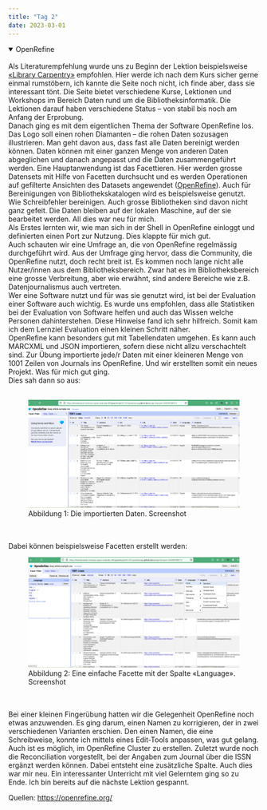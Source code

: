```yaml
---
title: "Tag 2"
date: 2023-03-01
---
```

<details open>
<summary>OpenRefine</summary>
<br>
Als Literaturempfehlung wurde uns zu Beginn der Lektion beispielsweise <a href="https://librarycarpentry.org/lessons/">«Library Carpentry»</a> empfohlen. Hier werde ich nach dem Kurs sicher gerne einmal rumstöbern, ich kannte die Seite noch nicht, ich finde aber, dass sie interessant tönt. Die Seite bietet verschiedene Kurse, Lektionen und Workshops im Bereich Daten rund um die Bibliotheksinformatik. Die Lektionen darauf haben verschiedene Status – von stabil bis noch am Anfang der Erprobung.<br>
Danach ging es mit dem eigentlichen Thema der Software OpenRefine los. Das Logo soll einen rohen Diamanten – die rohen Daten sozusagen illustrieren. Man geht davon aus, dass fast alle Daten bereinigt werden können. Daten können mit einer ganzen Menge von anderen Daten abgeglichen und danach angepasst und die Daten zusammengeführt werden. Eine Hauptanwendung ist das Facettieren. Hier werden grosse Datensets mit Hilfe von Facetten durchsucht und es werden Operationen auf gefilterte Ansichten des Datasets angewendet (<a href="https://openrefine.org/">OpenRefine</a>). Auch für Bereinigungen von Bibliothekskatalogen wird es beispielsweise genutzt. Wie Schreibfehler bereinigen. Auch grosse Bibliotheken sind davon nicht ganz gefeit. Die Daten bleiben auf der lokalen Maschine, auf der sie bearbeitet werden. All dies war neu für mich.<br>
Als Erstes lernten wir, wie man sich in der Shell in OpenRefine einloggt und definierten einen Port zur Nutzung. Dies klappte für mich gut.<br>
Auch schauten wir eine Umfrage an, die von OpenRefine regelmässig durchgeführt wird. Aus der Umfrage ging hervor, dass die Community, die OpenRefine nutzt, doch recht breit ist. Es kommen noch lange nicht alle Nutzer/innen aus dem Bibliotheksbereich. Zwar hat es im Bibliotheksbereich eine grosse Verbreitung, aber wie erwähnt, sind andere Bereiche wie z.B. Datenjournalismus auch vertreten.<br>
Wer eine Software nutzt und für was sie genutzt wird, ist bei der Evaluation einer Software auch wichtig. Es wurde uns empfohlen, dass alle Statistiken bei der Evaluation von Software helfen und auch das Wissen welche Personen dahinterstehen. Diese Hinweise fand ich sehr hilfreich. Somit kam ich dem Lernziel Evaluation einen kleinen Schritt näher. <br>
OpenRefine kann besonders gut mit Tabellendaten umgehen. Es kann auch MARCXML und JSON importieren, sofern diese nicht allzu verschachtelt sind. 
Zur Übung importierte jede/r Daten mit einer kleineren Menge von 1001 Zeilen von Journals ins OpenRefine. Und wir erstellten somit ein neues Projekt. Was für mich gut ging.<br>
Dies sah dann so aus: <br>
  <br>
  <figure>
  <img src="https://github.com/brandensarah/Lerntagebuch/blob/master/_posts/bild_le2_1.png">
  <figcaption>Abbildung 1: Die importierten Daten. Screenshot</figcaption>
</figure>
  <br>
  <br>
Dabei können beispielsweise Facetten erstellt werden:
   <br>
  <figure>
    <img src="https://github.com/brandensarah/Lerntagebuch/blob/master/_posts/bild_le2_2.jpg">
  <figcaption>Abbildung 2: Eine einfache Facette mit der Spalte «Language». Screenshot</figcaption>
</figure>
  <br>
  <br>
Bei einer kleinen Fingerübung hatten wir die Gelegenheit OpenRefine noch etwas anzuwenden. Es ging darum, einen Namen zu korrigieren, der in zwei verschiedenen Varianten erschien. Den einen Namen, die eine Schreibweise, konnte ich mittels eines Edit-Tools anpassen, was gut gelang.
Auch ist es möglich, im OpenRefine Cluster zu erstellen.
Zuletzt wurde noch die Reconciliation vorgestellt, bei der Angaben zum Journal über die ISSN ergänzt werden können. Dabei entsteht eine zusätzliche Spalte. Auch dies war mir neu. 
Ein interessanter Unterricht mit viel Gelerntem ging so zu Ende. Ich bin bereits auf die nächste Lektion gespannt.

Quellen: 
https://openrefine.org/  
